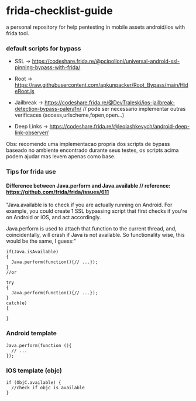 # frida-checklist-guide



a personal repository for help pentesting in mobile assets android/ios with frida tool.



### default scripts for bypass


- SSL -> https://codeshare.frida.re/@pcipolloni/universal-android-ssl-pinning-bypass-with-frida/

- Root -> https://raw.githubusercontent.com/apkunpacker/Root_Bypass/main/HideRoot.js

- Jailbreak -> https://codeshare.frida.re/@DevTraleski/ios-jailbreak-detection-bypass-palera1n/ // pode ser necessario implementar outras verificaces (access,urlscheme,fopen,open...)

- Deep Links -> https://codeshare.frida.re/@leolashkevych/android-deep-link-observer/


Obs: recomendo uma implementacao propria dos scripts de bypass baseado no ambiente encontrado durante seus testes, os scripts acima podem ajudar mas levem apenas como base.


### Tips for frida use

#### Difference between Java.perform and Java.available // reference: https://github.com/frida/frida/issues/611

"Java.available is to check if you are actually running on Android. For example, you could create 1 SSL bypassing script that first checks if you're on Android or iOS, and act accordingly.

Java.perform is used to attach that function to the current thread, and, coincidentally, will crash if Java is not available. So functionality wise, this would be the same, I guess:" 


    if(Java.isAvailable)
    {
      Java.perform(function(){// ...});
    }
    //or
    
    try
    {
      Java.perform(function(){// ...});
    }
    catch(e)
    {
    
    }


### Android template 

```
Java.perform(function (){
  // ...
});
```


### IOS template (objc)

```
if (ObjC.available) {
  //check if objc is available
}
```
